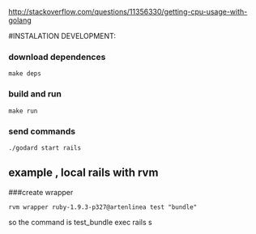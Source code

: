 

http://stackoverflow.com/questions/11356330/getting-cpu-usage-with-golang


#INSTALATION DEVELOPMENT:

### download dependences
  
    make deps
  
### build and run
  
    make run 


### send commands


    ./godard start rails




## example , local rails with rvm 

###create wrapper

    rvm wrapper ruby-1.9.3-p327@artenlinea test "bundle"

so the command is test_bundle exec rails s